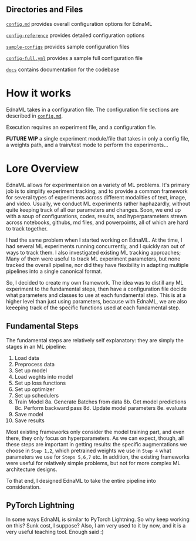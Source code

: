 ## Directories and Files

[`config.md`](config.md) provides overall configuration options for EdnaML

[`config-reference`](config-reference) provides detailed configuration options

[`sample-configs`](sample-configs) provides sample configuration files

[`config-full.yml`](config-full.yml) provides a sample full configuration file

[`docs`](docs) contains documentation for the codebase

# How it works

EdnaML takes in a configuration file. The configuration file sections are described in [`config.md`](config.md).

Execution requires an experiment file, and a configuration file.

**FUTURE WIP**
a single experiment module/file that takes in only a config file, a weights path, and a train/test mode to perform the experiments...


# Lore Overview

EdnaML allows for experimentaion on a  variety of ML problems. It's primary job is to simplify experiment tracking, and to provide a common framework for several types of experiments across different modalities of text, image, and video. Usually, we conduct ML experiments rather haphazardly, without quite keeping track of all our parameters and changes. Soon, we end up with a soup of configurations, codes, results, and hyperparameters strewn across notebooks, githubs, md files, and powerpoints, all of which are hard to track together.

I had the same problem when I started working on EdnaML. At the time, I had several ML experiments running concurrently, and I quickly ran out of ways to track them. I also investigated existing ML tracking approaches; Many of them were useful to track ML experiment parameters, but none tracked the overall pipeline, nor did they have flexibility in adapting multiple pipelines into a single canonical format.

So, I decided to create my own framework. The idea was to distill any ML experiment to the fundamental steps, then have a configuration file decide what parameters and classes to use at each fundamental step. This is at a higher level than just using parameters, because with EdnaML, we are also keeeping track of the specific functions used at each fundamental step. 

## Fundamental Steps

The fundamental steps are relatively self explanatory: they are simply the stages in an ML pipeline:

1. Load data
2. Preprocess data
3. Set up model
4. Load weghts into model
5. Set up loss functions
6. Set up optimizer
7. Set up schedulers
8. Train Model
    8a. Generate Batches from data
    8b. Get model predictions
    8c. Perform backward pass
    8d. Update model parameters
    8e. evaluate
9. Save model
10. Save results

Most existing frameworks only consider the model training part, and even there, they only focus on hyperparameters. As we can expect, though, all these steps are important in getting results: the specific augmentations we choose in `Step 1,2`, which pretrained weights we use in `Step 4` what parameters we use for `Steps 5,6,7` etc. In addition, the existing frameworks were useful for relatively simple problems, but not for more complex ML architecture designs. 

To that end, I designed EdnaML to take the entire pipeline into consideration.

## PyTorch Lightning

In some ways EdnaML is similar to PyTorch Lightning. So why keep working on this? Sunk cost, I suppose? Also, I am very used to it by now, and it is a very useful teaching tool. Enough said :)